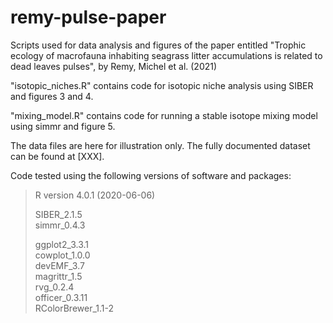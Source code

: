 # remy-pulse-paper
Scripts used for data analysis and figures of the paper entitled "Trophic ecology of macrofauna inhabiting seagrass litter accumulations is related to dead leaves pulses", by Remy, Michel et al. (2021)

"isotopic_niches.R" contains code for isotopic niche analysis using SIBER and figures 3 and 4.

"mixing_model.R" contains code for running a stable isotope mixing model using simmr and figure 5.

The data files are here for illustration only. The fully documented dataset can be found at [XXX].


Code tested using the following versions of software and packages:
>R version 4.0.1 (2020-06-06)
>
>SIBER_2.1.5  
>simmr_0.4.3 
>
>ggplot2_3.3.1  
>cowplot_1.0.0      
>devEMF_3.7         
>magrittr_1.5       
>rvg_0.2.4          
>officer_0.3.11    
>RColorBrewer_1.1-2 
 